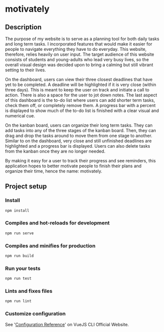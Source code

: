 # motivately

## Description

The purpose of my website is to serve as a planning tool for both daily tasks and long term tasks. I incorporated features that would make it easier for people to navigate everything they have to do everyday. This website, therefore, relies heavily on user input. The target audience of this website consists of students and young-adults who lead very busy lives, so the overall visual design was decided upon to bring a calming but still vibrant setting to their lives. 

On the dashboard, users can view their three closest deadlines that have yet to be completed. A deadline will be highlighted if it is very close (within three days). This is meant to keep the user on track and initiate a call to action. There is also a space for the user to jot down notes. The last aspect of this dashboard is the to-do list where users can add shorter term tasks, check them off, or completely remove them. A progress bar with a percent is displayed to show much of the to-do list is finished with a clear visual and numerical cue. 

On the kanban board, users can organize their long term tasks. They can add tasks into any of the three stages of the kanban board. Then, they can drag and drop the tasks around to move them from one stage to another. Similar to on the dashboard, very close and still unfinished deadlines are highlighted and a progress bar is displayed. Users can also delete tasks from the kanban once they are no longer needed. 

By making it easy for a user to track their progress and see reminders, this application hopes to better motivate people to finish their plans and organize their time, hence the name: motivately.


## Project setup

### Install

``` bash
npm install
```

### Compiles and hot-reloads for development

``` bash
npm run serve
```

### Compiles and minifies for production

``` bash
npm run build
```

### Run your tests

``` bash
npm run test
```

### Lints and fixes files

``` bash
npm run lint
```

### Customize configuration

See '[Configuration Reference](https://cli.vuejs.org/config/)' on VueJS CLI Official Website.
